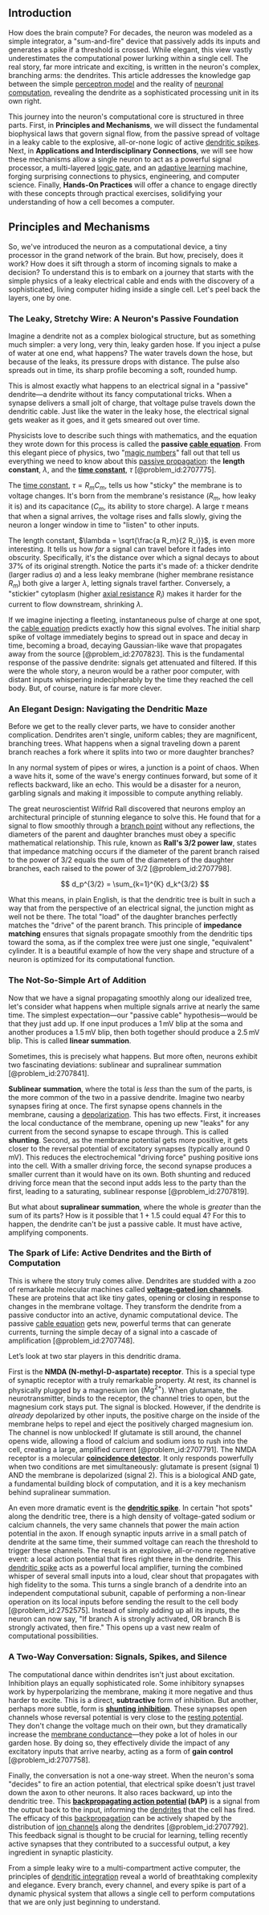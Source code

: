 ## Introduction
How does the brain compute? For decades, the neuron was modeled as a simple integrator, a "sum-and-fire" device that passively adds its inputs and generates a spike if a threshold is crossed. While elegant, this view vastly underestimates the computational power lurking within a single cell. The real story, far more intricate and exciting, is written in the neuron's complex, branching arms: the dendrites. This article addresses the knowledge gap between the simple [perceptron model](@article_id:637070) and the reality of [neuronal computation](@article_id:174280), revealing the dendrite as a sophisticated processing unit in its own right.

This journey into the neuron's computational core is structured in three parts. First, in **Principles and Mechanisms**, we will dissect the fundamental biophysical laws that govern signal flow, from the passive spread of voltage in a leaky cable to the explosive, all-or-none logic of active [dendritic spikes](@article_id:164839). Next, in **Applications and Interdisciplinary Connections**, we will see how these mechanisms allow a single neuron to act as a powerful signal processor, a multi-layered [logic gate](@article_id:177517), and an [adaptive learning](@article_id:139442) machine, forging surprising connections to physics, engineering, and computer science. Finally, **Hands-On Practices** will offer a chance to engage directly with these concepts through practical exercises, solidifying your understanding of how a cell becomes a computer.

## Principles and Mechanisms

So, we've introduced the neuron as a computational device, a tiny processor in the grand network of the brain. But how, precisely, does it work? How does it sift through a storm of incoming signals to make a decision? To understand this is to embark on a journey that starts with the simple physics of a leaky electrical cable and ends with the discovery of a sophisticated, living computer hiding inside a single cell. Let's peel back the layers, one by one.

### The Leaky, Stretchy Wire: A Neuron's Passive Foundation

Imagine a dendrite not as a complex biological structure, but as something much simpler: a very long, very thin, leaky garden hose. If you inject a pulse of water at one end, what happens? The water travels down the hose, but because of the leaks, its pressure drops with distance. The pulse also spreads out in time, its sharp profile becoming a soft, rounded hump.

This is almost exactly what happens to an electrical signal in a "passive" dendrite—a dendrite without its fancy computational tricks. When a synapse delivers a small jolt of charge, that voltage pulse travels down the dendritic cable. Just like the water in the leaky hose, the electrical signal gets weaker as it goes, and it gets smeared out over time.

Physicists love to describe such things with mathematics, and the equation they wrote down for this process is called the **passive [cable equation](@article_id:263207)**. From this elegant piece of physics, two "[magic numbers](@article_id:153757)" fall out that tell us everything we need to know about this [passive propagation](@article_id:195112): the **length constant**, $\lambda$, and the **[time constant](@article_id:266883)**, $\tau$ [@problem_id:2707775].

The [time constant](@article_id:266883), $\tau = R_m C_m$, tells us how "sticky" the membrane is to voltage changes. It's born from the membrane's resistance ($R_m$, how leaky it is) and its capacitance ($C_m$, its ability to store charge). A large $\tau$ means that when a signal arrives, the voltage rises and falls slowly, giving the neuron a longer window in time to "listen" to other inputs.

The length constant, $\lambda = \sqrt{\frac{a R_m}{2 R_i}}$, is even more interesting. It tells us how *far* a signal can travel before it fades into obscurity. Specifically, it's the distance over which a signal decays to about $37\%$ of its original strength. Notice the parts it's made of: a thicker dendrite (larger radius $a$) and a less leaky membrane (higher membrane resistance $R_m$) both give a larger $\lambda$, letting signals travel farther. Conversely, a "stickier" cytoplasm (higher [axial resistance](@article_id:177162) $R_i$) makes it harder for the current to flow downstream, shrinking $\lambda$.

If we imagine injecting a fleeting, instantaneous pulse of charge at one spot, the [cable equation](@article_id:263207) predicts exactly how this signal evolves. The initial sharp spike of voltage immediately begins to spread out in space and decay in time, becoming a broad, decaying Gaussian-like wave that propagates away from the source [@problem_id:2707823]. This is the fundamental response of the passive dendrite: signals get attenuated and filtered. If this were the whole story, a neuron would be a rather poor computer, with distant inputs whispering indecipherably by the time they reached the cell body. But, of course, nature is far more clever.

### An Elegant Design: Navigating the Dendritic Maze

Before we get to the really clever parts, we have to consider another complication. Dendrites aren't single, uniform cables; they are magnificent, branching trees. What happens when a signal traveling down a parent branch reaches a fork where it splits into two or more daughter branches?

In any normal system of pipes or wires, a junction is a point of chaos. When a wave hits it, some of the wave's energy continues forward, but some of it reflects backward, like an echo. This would be a disaster for a neuron, garbling signals and making it impossible to compute anything reliably.

The great neuroscientist Wilfrid Rall discovered that neurons employ an architectural principle of stunning elegance to solve this. He found that for a signal to flow smoothly through a [branch point](@article_id:169253) without any reflections, the diameters of the parent and daughter branches must obey a specific mathematical relationship. This rule, known as **Rall's $3/2$ power law**, states that impedance matching occurs if the diameter of the parent branch raised to the power of $3/2$ equals the sum of the diameters of the daughter branches, each raised to the power of $3/2$ [@problem_id:2707798].

$$
d_p^{3/2} = \sum_{k=1}^{K} d_k^{3/2}
$$

What this means, in plain English, is that the dendritic tree is built in such a way that from the perspective of an electrical signal, the junction might as well not be there. The total "load" of the daughter branches perfectly matches the "drive" of the parent branch. This principle of **impedance matching** ensures that signals propagate smoothly from the dendritic tips toward the soma, as if the complex tree were just one single, "equivalent" cylinder. It is a beautiful example of how the very shape and structure of a neuron is optimized for its computational function.

### The Not-So-Simple Art of Addition

Now that we have a signal propagating smoothly along our idealized tree, let's consider what happens when multiple signals arrive at nearly the same time. The simplest expectation—our "passive cable" hypothesis—would be that they just add up. If one input produces a $1\,\mathrm{mV}$ blip at the soma and another produces a $1.5\,\mathrm{mV}$ blip, then both together should produce a $2.5\,\mathrm{mV}$ blip. This is called **linear summation**.

Sometimes, this is precisely what happens. But more often, neurons exhibit two fascinating deviations: sublinear and supralinear summation [@problem_id:2707841].

**Sublinear summation**, where the total is *less* than the sum of the parts, is the more common of the two in a passive dendrite. Imagine two nearby synapses firing at once. The first synapse opens channels in the membrane, causing a [depolarization](@article_id:155989). This has two effects. First, it increases the local conductance of the membrane, opening up new "leaks" for any current from the second synapse to escape through. This is called **shunting**. Second, as the membrane potential gets more positive, it gets closer to the reversal potential of excitatory synapses (typically around $0\,\mathrm{mV}$). This reduces the electrochemical "driving force" pushing positive ions into the cell. With a smaller driving force, the second synapse produces a smaller current than it would have on its own. Both shunting and reduced driving force mean that the second input adds less to the party than the first, leading to a saturating, sublinear response [@problem_id:2707819].

But what about **supralinear summation**, where the whole is *greater* than the sum of its parts? How is it possible that $1 + 1.5$ could equal $4$? For this to happen, the dendrite can't be just a passive cable. It must have active, amplifying components.

### The Spark of Life: Active Dendrites and the Birth of Computation

This is where the story truly comes alive. Dendrites are studded with a zoo of remarkable molecular machines called **[voltage-gated ion channels](@article_id:175032)**. These are proteins that act like tiny gates, opening or closing in response to changes in the membrane voltage. They transform the dendrite from a passive conductor into an active, dynamic computational device. The passive [cable equation](@article_id:263207) gets new, powerful terms that can generate currents, turning the simple decay of a signal into a cascade of amplification [@problem_id:2707748].

Let’s look at two star players in this dendritic drama.

First is the **NMDA (N-methyl-D-aspartate) receptor**. This is a special type of synaptic receptor with a truly remarkable property. At rest, its channel is physically plugged by a magnesium ion ($\mathrm{Mg}^{2+}$). When glutamate, the neurotransmitter, binds to the receptor, the channel tries to open, but the magnesium cork stays put. The signal is blocked. However, if the dendrite is *already* depolarized by other inputs, the positive charge on the inside of the membrane helps to repel and eject the positively charged magnesium ion. The channel is now unblocked! If glutamate is still around, the channel opens wide, allowing a flood of calcium and sodium ions to rush into the cell, creating a large, amplified current [@problem_id:2707791]. The NMDA receptor is a molecular **[coincidence detector](@article_id:169128)**. It only responds powerfully when two conditions are met simultaneously: glutamate is present (signal 1) AND the membrane is depolarized (signal 2). This is a biological AND gate, a fundamental building block of computation, and it is a key mechanism behind supralinear summation.

An even more dramatic event is the **[dendritic spike](@article_id:165841)**. In certain "hot spots" along the dendritic tree, there is a high density of voltage-gated sodium or calcium channels, the very same channels that power the main action potential in the axon. If enough synaptic inputs arrive in a small patch of dendrite at the same time, their summed voltage can reach the threshold to trigger these channels. The result is an explosive, all-or-none regenerative event: a local action potential that fires right there in the dendrite. This [dendritic spike](@article_id:165841) acts as a powerful local amplifier, turning the combined whisper of several small inputs into a loud, clear shout that propagates with high fidelity to the soma. This turns a single branch of a dendrite into an independent computational subunit, capable of performing a non-linear operation on its local inputs before sending the result to the cell body [@problem_id:2752575]. Instead of simply adding up all its inputs, the neuron can now say, "If branch A is strongly activated, OR branch B is strongly activated, then fire." This opens up a vast new realm of computational possibilities.

### A Two-Way Conversation: Signals, Spikes, and Silence

The computational dance within dendrites isn't just about excitation. Inhibition plays an equally sophisticated role. Some inhibitory synapses work by hyperpolarizing the membrane, making it more negative and thus harder to excite. This is a direct, **subtractive** form of inhibition. But another, perhaps more subtle, form is **[shunting inhibition](@article_id:148411)**. These synapses open channels whose reversal potential is very close to the [resting potential](@article_id:175520). They don't change the voltage much on their own, but they dramatically increase the [membrane conductance](@article_id:166169)—they poke a lot of holes in our garden hose. By doing so, they effectively divide the impact of any excitatory inputs that arrive nearby, acting as a form of **gain control** [@problem_id:2707758].

Finally, the conversation is not a one-way street. When the neuron's soma "decides" to fire an action potential, that electrical spike doesn't just travel down the axon to other neurons. It also races backward, up into the dendritic tree. This **[backpropagating action potential](@article_id:165788) (bAP)** is a signal from the output back to the input, informing the [dendrites](@article_id:159009) that the cell has fired. The efficacy of this [backpropagation](@article_id:141518) can be actively shaped by the distribution of [ion channels](@article_id:143768) along the dendrites [@problem_id:2707792]. This feedback signal is thought to be crucial for learning, telling recently active synapses that they contributed to a successful output, a key ingredient in synaptic plasticity.

From a simple leaky wire to a multi-compartment active computer, the principles of [dendritic integration](@article_id:151485) reveal a world of breathtaking complexity and elegance. Every branch, every channel, and every spike is part of a dynamic physical system that allows a single cell to perform computations that we are only just beginning to understand.